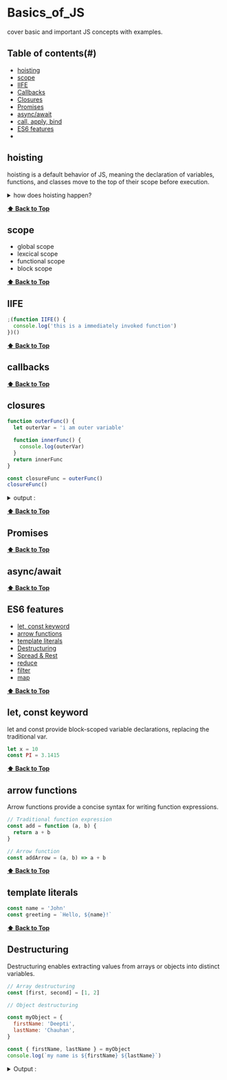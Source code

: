 # Basics_of_JS

cover basic and important JS concepts with examples.

## <a id="table-of-contents"> Table of contents(#) </a>

- [hoisting](#hoisting)
- [scope](#scope)
- [IIFE](#IIFE)
- [Callbacks](#callbacks)
- [Closures](#closures)
- [Promises](#promises)
- [async/await](#async/await)
- [call, apply, bind](#call-apply-bind)
- [ES6 features](#es6-features)
-

## hoisting

hoisting is a default behavior of JS, meaning the declaration of variables, functions, and classes move to the top of their scope before execution.

<details>
  <summary>
      how does hoisting happen?
  </summary>
  During run time, javascript code is interpreted in a minimum of 2 cycles
  1st phase - completion or compilation.
  2nd phase - execution.
  
  [full article](https://sidhujaspreet963.medium.com/advance-javascript-why-hoisting-3db74309e674)
  
</details>

**[⬆ Back to Top](#table-of-contents)**

## scope

- global scope
- lexcical scope
- functional scope
- block scope

**[⬆ Back to Top](#table-of-contents)**

## IIFE

```javascript
;(function IIFE() {
  console.log('this is a immediately invoked function')
})()
```

**[⬆ Back to Top](#table-of-contents)**

## callbacks

**[⬆ Back to Top](#table-of-contents)**

## closures

```javascript
function outerFunc() {
  let outerVar = 'i am outer variable'

  function innerFunc() {
    console.log(outerVar)
  }
  return innerFunc
}

const closureFunc = outerFunc()
closureFunc()
```

<details>
  <summary>
  output :
  </summary>
  
  ```javascript
  i am outer variable
  ```
</details>

**[⬆ Back to Top](#table-of-contents)**

## Promises

**[⬆ Back to Top](#table-of-contents)**

## async/await

**[⬆ Back to Top](#table-of-contents)**

## ES6 features

- [let, const keyword](#let-const-keyword)
- [arrow functions](#arrow-function)
- [template literals](#template-literals)
- [Destructuring](#desturturing)
- [Spread & Rest](#spread-rest)
- [reduce](#reduce)
- [filter](#reduce)
- [map](#reduce)

**[⬆ Back to Top](#table-of-contents)**

## let, const keyword

let and const provide block-scoped variable declarations, replacing the traditional var.

```javascript
let x = 10
const PI = 3.1415
```

**[⬆ Back to Top](#table-of-contents)**

## arrow functions

Arrow functions provide a concise syntax for writing function expressions.

```javascript
// Traditional function expression
const add = function (a, b) {
  return a + b
}

// Arrow function
const addArrow = (a, b) => a + b
```

**[⬆ Back to Top](#table-of-contents)**

## template literals

```javascript
const name = 'John'
const greeting = `Hello, ${name}!`
```

**[⬆ Back to Top](#table-of-contents)**

## Destructuring

Destructuring enables extracting values from arrays or objects into distinct variables.

```javascript
// Array destructuring
const [first, second] = [1, 2]

// Object destructuring

const myObject = {
  firstName: 'Deepti',
  lastName: 'Chauhan',
}

const { firstName, lastName } = myObject
console.log(`my name is ${firstName} ${lastName}`)
```

<details>
  <summary>
    Output : 
  </summary>

  ```javascript
    my name is Deepti Chauhan
  ```
</details>
